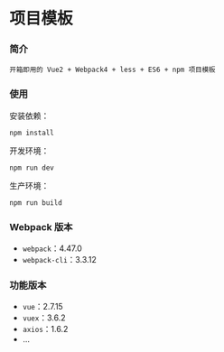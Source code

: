 # 项目模板

### 简介
```
开箱即用的 Vue2 + Webpack4 + less + ES6 + npm 项目模板
```

### 使用
安装依赖：
```
npm install
```

开发环境：
```
npm run dev
```

生产环境：

```
npm run build
```

### Webpack 版本
- `webpack`：4.47.0
- `webpack-cli`：3.3.12

### 功能版本
- `vue`：2.7.15
- `vuex`：3.6.2
- `axios`：1.6.2
- ...